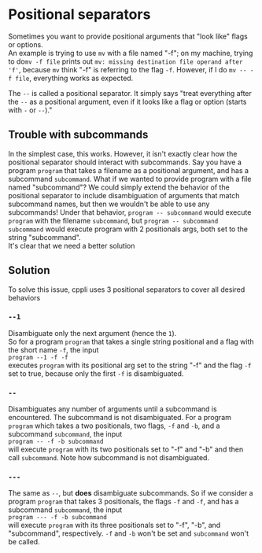 # Positional separators
Sometimes you want to provide positional arguments that "look like" flags or options.  
An example is trying to use `mv` with a file named "-f"; 
on my machine, trying to do`mv -f file` prints out `mv: missing destination file operand after 'f'`, 
because `mv` think "-f" is referring to the flag `-f`.
However, if I do `mv -- -f file`, everything works as expected.  

The `--` is called a positional separator. It simply  says "treat everything after the `--` as a positional argument, even if it looks like a flag or option (starts with `-` or `--`)."  

## Trouble with subcommands
In the simplest case, this works. However, it isn't exactly clear how the positional separator should interact with subcommands.
Say you have a program `program` that takes a filename as a positional argument, and has a subcommand `subcommand`.
What if we wanted to provide program with a file named "subcommand"? 
We could simply extend the behavior of the positional separator to include disambiguation of arguments that match subcommand names, but then we wouldn't be able to use any subcommands!
Under that behavior, `program -- subcommand` would execute `program` with the filename `subcommand`, 
but `program -- subcommand subcommand` would execute program with 2 positionals args, both set to the string "subcommand".  
It's clear that we need a better solution

## Solution
To solve this issue, cppli uses 3 positional separators to cover all desired behaviors

### `--1`
Disambiguate only the next argument (hence the `1`).  
So for a program `program` that takes a single string positional and a flag with the short name `-f`, the input  
`program --1 -f -f`  
executes `program` with its positional arg set to the string "-f" and the flag `-f` set to true, because only the first `-f` is disambiguated.

### `--`
Disambiguates any number of arguments until a subcommand is encountered. The subcommand is not disambiguated.
For a program `program` which takes a two positionals, two flags, `-f` and `-b`, and a subcommand `subcommand`, the input  
`program -- -f -b subcommand`  
will execute `program` with its two positionals set to "-f" and "-b" and then call `subcommand`.
Note how subcommand is not disambiguated.

### `---`
The same as `--`, but **does** disambiguate subcommands.
So if we consider a program `program` that takes 3 positionals, the flags `-f` and `-f`, and has a subcommand `subcommand`, the input  
`program --- -f -b subcommand`  
will execute `program` with its three positionals set to "-f", "-b", and "subcommand", respectively.
`-f` and `-b` won't be set and `subcommand` won't be called.